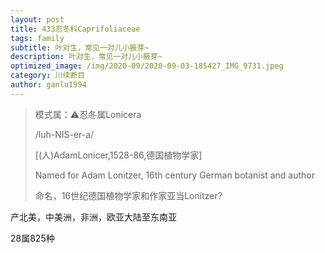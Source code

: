 ```yaml
---
layout: post
title: 433忍冬科Caprifoliaceae
tags: family    
subtitle: 叶对生，常见一对儿小腋芽~
description: 叶对生，常见一对儿小腋芽~
optimized_image: /img/2020-09/2020-09-03-185427_IMG_9731.jpeg
category: 川续断目
author: ganlu1994  
---
```


> 模式属：⚠️忍冬属Lonicera
>
> /luh-NIS-er-a/
>
> [(人)AdamLonicer,1528-86,德国植物学家]
>
> Named for Adam Lonitzer, 16th century German botanist and author 
>
> 命名，16世纪德国植物学家和作家亚当Lonitzer?

产北美，中美洲，非洲，欧亚大陆至东南亚

28属825种